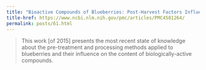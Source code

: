 ```yaml
---
title: "Bioactive Compounds of Blueberries: Post-Harvest Factors Influencing the Nutritional Value"
title-href: https://www.ncbi.nlm.nih.gov/pmc/articles/PMC4581264/
permalink: posts/61.html
---
```


> This work [of 2015] presents the most recent state of knowledge about the pre-treatment and processing methods applied to blueberries and their influence on the content of biologically-active compounds.

